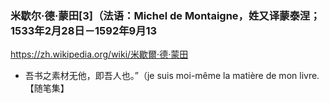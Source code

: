 ### 米歇尔·德·蒙田[3]（法语：Michel de Montaigne，姓又译蒙泰涅；1533年2月28日－1592年9月13
https://zh.wikipedia.org/wiki/米歇爾·德·蒙田
- 吾书之素材无他，即吾人也。”（je suis moi-même la matière de mon livre.【随笔集】